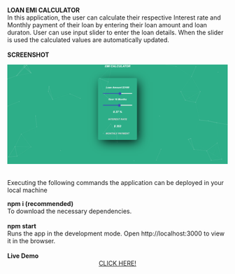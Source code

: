 <b>LOAN EMI CALCULATOR</b><BR>
    In this application, the user can calculate their respective Interest rate and  Monthly payment of their loan by entering their loan amount and loan duraton. User can use input slider to enter the loan details. When the slider is used the calculated values are automatically updated.<br>
  <br><b>SCREENSHOT</B>
  <div align="center">
 <img src="/Screenshot/demo.PNG" width="800px"</img> 
</div><br>
    <p>Executing the following commands the application can be deployed in your local machine</p> 
  <b>npm i (recommended)</b><br>
To download the necessary dependencies.<br><br>
<b>npm start</b><br>
Runs the app in the development mode.
Open http://localhost:3000 to view it in the browser.<br><br>
<b>Live Demo</b><br>
    <a href="https://full-throttle-task.herokuapp.com/"><center>CLICK HERE!</center></a>
